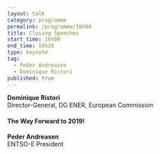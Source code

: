 ```yaml
---
layout: talk
category: programme
permalink: /programme/16h00
title: Closing Speeches
start_time: 16h00
end_time: 16h30
type: keynote
tag: 
  - Peder Andreasen
  - Dominique Ristori
published: true
---
```



__Dominique Ristori__<br>
Director-General, DG ENER, European Commission

#### __The Way Forward to 2019!__
__Peder Andreasen__
<br> ENTSO-E President<br>

